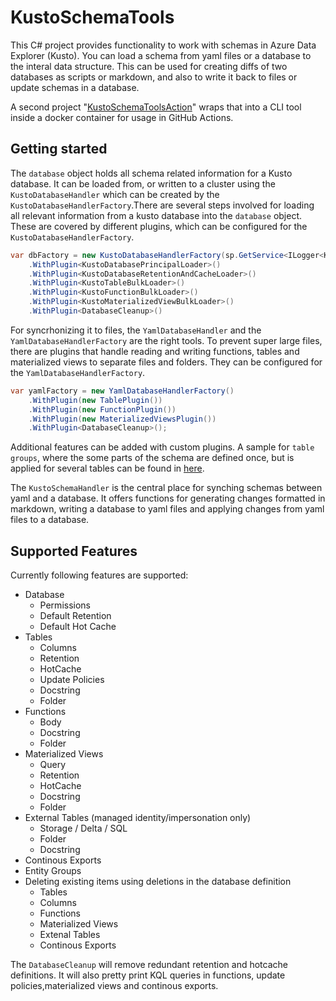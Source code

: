 # KustoSchemaTools

This C# project provides functionality to work with schemas in Azure Data Explorer (Kusto). You can load a schema from yaml files or a database to the interal data structure. This can be used for creating diffs of two databases as scripts or markdown, and also to write it back to files or update schemas in a database.

A second project "[KustoSchemaToolsAction](https://github.com/github/KustoSchemaToolsAction)" wraps that into a CLI tool inside a docker container for usage in GitHub Actions.

## Getting started

The `database` object holds all schema related information for a Kusto database. It can be loaded from, or written to a cluster using the `KustoDatabaseHandler` which can be created by the `KustoDatabaseHandlerFactory`.There are several steps involved for loading all relevant information from a kusto database into the `database` object. These are covered by different plugins, which can be configured for the `KustoDatabaseHandlerFactory`. 

```csharp
var dbFactory = new KustoDatabaseHandlerFactory(sp.GetService<ILogger<KustoDatabaseHandler>>())
    .WithPlugin<KustoDatabasePrincipalLoader>()
    .WithPlugin<KustoDatabaseRetentionAndCacheLoader>()
    .WithPlugin<KustoTableBulkLoader>()
    .WithPlugin<KustoFunctionBulkLoader>()
    .WithPlugin<KustoMaterializedViewBulkLoader>()
    .WithPlugin<DatabaseCleanup>()
```



 For syncrhonizing it to files, the `YamlDatabaseHandler` and the `YamlDatabaseHandlerFactory` are the right tools. To prevent super large files, there are plugins that handle reading and writing functions, tables and materialized views to separate files and folders. They can be configured for the `YamlDatabaseHandlerFactory`.

```csharp
var yamlFactory = new YamlDatabaseHandlerFactory()
    .WithPlugin(new TablePlugin())
    .WithPlugin(new FunctionPlugin())
    .WithPlugin(new MaterializedViewsPlugin())
    .WithPlugin<DatabaseCleanup>();
```

Additional features can be added with custom plugins. A sample for `table groups`, where the some parts of the schema are defined once, but is applied for several tables can be found in [here](https://github.com/github/KustoSchemaToolsAction/blob/main/KustoSchemaCLI/Plugins/TableGroupPlugin.cs).

The `KustoSchemaHandler` is the central place for synching schemas between yaml and a database. It offers functions for generating changes formatted in markdown, writing a database to yaml files and applying changes from yaml files to a database.

## Supported Features

Currently following features are supported:

* Database
    * Permissions
    * Default Retention
    * Default Hot Cache
* Tables
    * Columns
    * Retention
    * HotCache
    * Update Policies
    * Docstring
    * Folder
* Functions
    * Body
    * Docstring
    * Folder
* Materialized Views
    * Query
    * Retention
    * HotCache
    * Docstring
    * Folder
* External Tables (managed identity/impersonation only)
    * Storage / Delta / SQL
    * Folder
    * Docstring
* Continous Exports
* Entity Groups
* Deleting existing items using deletions in the database definition
    * Tables
    * Columns
    * Functions
    * Materialized Views
    * Extenal Tables
    * Continous Exports

The `DatabaseCleanup` will remove redundant retention and hotcache definitions. It will also pretty print KQL queries in functions, update policies,materialized views and continous exports.
